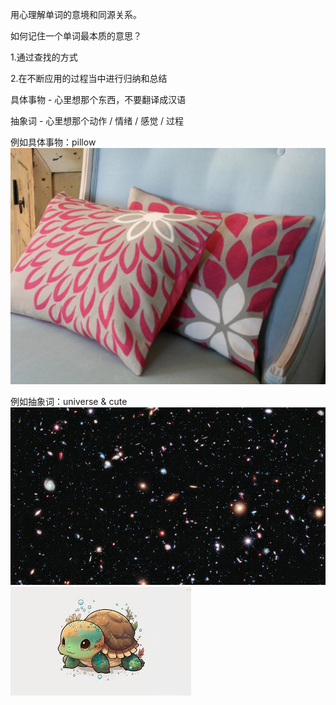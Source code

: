 用心理解单词的意境和同源关系。

如何记住一个单词最本质的意思？

1.通过查找的方式

2.在不断应用的过程当中进行归纳和总结

具体事物 - 心里想那个东西，不要翻译成汉语

抽象词 - 心里想那个动作 / 情绪 / 感觉 / 过程

例如具体事物：pillow
![这是图片](./pillow.jpeg "枕头")


例如抽象词：universe & cute
![这是图片](./universe.jpeg "宇宙")
![这是图片](./cute.jpeg "可爱")
